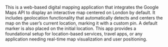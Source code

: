 This is a web-based digital mapping application that integrates the Google Maps API
to display an interactive map centered on London by default. 
It includes geolocation functionality that automatically detects and centers the map on the user’s current location, marking it with a custom pin. 
A default marker is also placed on the initial location. This app provides a foundational setup for location-based services, travel apps, or any application needing real-time map visualization and user positioning.
